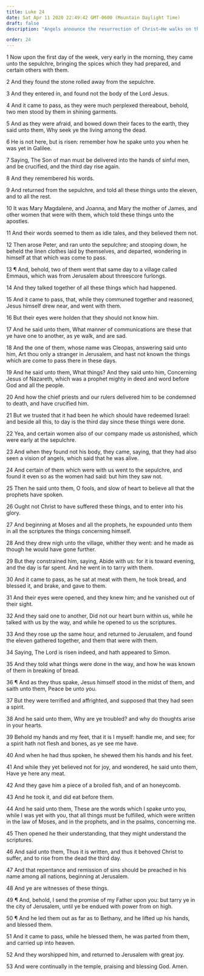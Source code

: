 ```yaml
---
title: Luke 24
date: Sat Apr 11 2020 22:49:42 GMT-0600 (Mountain Daylight Time)
draft: false
description: "Angels announce the resurrection of Christ—He walks on the Emmaus road—He appears with a body of flesh and bones, eats food, testifies of His divinity, and promises the Holy Ghost—He ascends into heaven."

order: 24
---
```

    
1 Now upon the first day of the week, very early in the morning, they came unto the sepulchre, bringing the spices which they had prepared, and certain others with them.

2 And they found the stone rolled away from the sepulchre.

3 And they entered in, and found not the body of the Lord Jesus.

4 And it came to pass, as they were much perplexed thereabout, behold, two men stood by them in shining garments.

5 And as they were afraid, and bowed down their faces to the earth, they said unto them, Why seek ye the living among the dead.

6 He is not here, but is risen: remember how he spake unto you when he was yet in Galilee.

7 Saying, The Son of man must be delivered into the hands of sinful men, and be crucified, and the third day rise again.

8 And they remembered his words.

9 And returned from the sepulchre, and told all these things unto the eleven, and to all the rest.

10 It was Mary Magdalene, and Joanna, and Mary the mother of James, and other women that were with them, which told these things unto the apostles.

11 And their words seemed to them as idle tales, and they believed them not.

12 Then arose Peter, and ran unto the sepulchre; and stooping down, he beheld the linen clothes laid by themselves, and departed, wondering in himself at that which was come to pass.

13 ¶ And, behold, two of them went that same day to a village called Emmaus, which was from Jerusalem about threescore furlongs.

14 And they talked together of all these things which had happened.

15 And it came to pass, that, while they communed together and reasoned, Jesus himself drew near, and went with them.

16 But their eyes were holden that they should not know him.

17 And he said unto them, What manner of communications are these that ye have one to another, as ye walk, and are sad.

18 And the one of them, whose name was Cleopas, answering said unto him, Art thou only a stranger in Jerusalem, and hast not known the things which are come to pass there in these days.

19 And he said unto them, What things? And they said unto him, Concerning Jesus of Nazareth, which was a prophet mighty in deed and word before God and all the people.

20 And how the chief priests and our rulers delivered him to be condemned to death, and have crucified him.

21 But we trusted that it had been he which should have redeemed Israel: and beside all this, to day is the third day since these things were done.

22 Yea, and certain women also of our company made us astonished, which were early at the sepulchre.

23 And when they found not his body, they came, saying, that they had also seen a vision of angels, which said that he was alive.

24 And certain of them which were with us went to the sepulchre, and found it even so as the women had said: but him they saw not.

25 Then he said unto them, O fools, and slow of heart to believe all that the prophets have spoken.

26 Ought not Christ to have suffered these things, and to enter into his glory.

27 And beginning at Moses and all the prophets, he expounded unto them in all the scriptures the things concerning himself.

28 And they drew nigh unto the village, whither they went: and he made as though he would have gone further.

29 But they constrained him, saying, Abide with us: for it is toward evening, and the day is far spent. And he went in to tarry with them.

30 And it came to pass, as he sat at meat with them, he took bread, and blessed it, and brake, and gave to them.

31 And their eyes were opened, and they knew him; and he vanished out of their sight.

32 And they said one to another, Did not our heart burn within us, while he talked with us by the way, and while he opened to us the scriptures.

33 And they rose up the same hour, and returned to Jerusalem, and found the eleven gathered together, and them that were with them.

34 Saying, The Lord is risen indeed, and hath appeared to Simon.

35 And they told what things were done in the way, and how he was known of them in breaking of bread.

36 ¶ And as they thus spake, Jesus himself stood in the midst of them, and saith unto them, Peace be unto you.

37 But they were terrified and affrighted, and supposed that they had seen a spirit.

38 And he said unto them, Why are ye troubled? and why do thoughts arise in your hearts.

39 Behold my hands and my feet, that it is I myself: handle me, and see; for a spirit hath not flesh and bones, as ye see me have.

40 And when he had thus spoken, he shewed them his hands and his feet.

41 And while they yet believed not for joy, and wondered, he said unto them, Have ye here any meat.

42 And they gave him a piece of a broiled fish, and of an honeycomb.

43 And he took it, and did eat before them.

44 And he said unto them, These are the words which I spake unto you, while I was yet with you, that all things must be fulfilled, which were written in the law of Moses, and in the prophets, and in the psalms, concerning me.

45 Then opened he their understanding, that they might understand the scriptures.

46 And said unto them, Thus it is written, and thus it behoved Christ to suffer, and to rise from the dead the third day.

47 And that repentance and remission of sins should be preached in his name among all nations, beginning at Jerusalem.

48 And ye are witnesses of these things.

49 ¶ And, behold, I send the promise of my Father upon you: but tarry ye in the city of Jerusalem, until ye be endued with power from on high.

50 ¶ And he led them out as far as to Bethany, and he lifted up his hands, and blessed them.

51 And it came to pass, while he blessed them, he was parted from them, and carried up into heaven.

52 And they worshipped him, and returned to Jerusalem with great joy.

53 And were continually in the temple, praising and blessing God. Amen.
